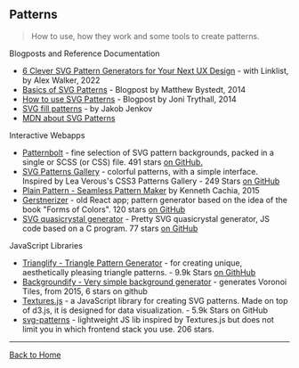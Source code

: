 ## Patterns
> How to use, how they work and some tools to create patterns.

Blogposts and Reference Documentation

* [6 Clever SVG Pattern Generators for Your Next UX Design](https://www.sitepoint.com/6-incredible-svg-pattern-generators/) - with Linklist, by Alex Walker, 2022
* [Basics of SVG Patterns](http://apike.ca/prog_svg_patterns.html) - Blogpost by Matthew Bystedt, 2014
* [How to use SVG Patterns](http://designmodo.com/svg-patterns/) - Blogpost by Joni Trythall, 2014
* [SVG fill patterns](http://tutorials.jenkov.com/svg/fill-patterns.html) - by Jakob Jenkov
* [MDN about SVG Patterns](https://developer.mozilla.org/en-US/docs/Web/SVG/Tutorial/Patterns)

Interactive Webapps

* [Patternbolt](http://buseca.github.io/patternbolt/) - fine selection of SVG pattern backgrounds, packed in a single or SCSS (or CSS) file. 491 stars [on GitHub.](https://github.com/buseca/patternbolt)
* [SVG Patterns Gallery](http://philbit.com/svgpatterns/) - colorful patterns, with a simple interface.  Inspired by Lea Verous's CSS3 Patterns Gallery - 249 Stars [on GitHub](https://github.com/progers/Patterns-Gallery)
* [Plain Pattern - Seamless Pattern Maker](http://www.kennethcachia.com/plain-pattern/) by Kenneth Cachia, 2015
* [Gerstnerizer](http://eskimoblood.github.io/gerstnerizer/) - old React app; pattern generator based on the idea of the book "Forms of Colors". 120 stars [on GitHub](https://github.com/eskimoblood/gerstnerizer/)
* [SVG quasicrystal generator](http://berjon.com/quasi/) - Pretty SVG quasicrystal generator, JS code based on a C  program. 77 stars [on GitHub](https://github.com/darobin/quasi)

JavaScript Libraries

* [Trianglify - Triangle Pattern Generator](https://qrohlf.com/trianglify/) -  for creating unique, aesthetically pleasing triangle patterns. - 9.9k Stars [on GithHub](https://github.com/qrohlf/trianglify)
* [Backgroundify - Very simple background generator](https://github.com/vltr/bckgrndfy) - generates Voronoi Tiles, from 2015, 6 stars on github
* [Textures.js](https://github.com/riccardoscalco/textures) -  a JavaScript library for creating SVG patterns. Made on top of d3.js, it is designed for data visualization. - 5.9k Stars on GitHub
* [svg-patterns](https://github.com/derhuerst/svg-patterns) - lightweight JS lib inspired by Textures.js but does not limit you in which frontend stack you use.     206 stars.

---
[Back to Home](https://github.com/knbknb/awesome-svg)
